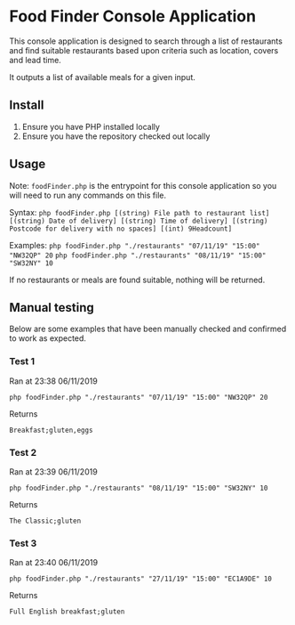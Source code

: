 # Food Finder Console Application
This console application is designed to search through a list of restaurants and find suitable restaurants based upon criteria such as location, covers and lead time.

It outputs a list of available meals for a given input.

## Install
1. Ensure you have PHP installed locally
2. Ensure you have the repository checked out locally

## Usage
Note: `foodFinder.php` is the entrypoint for this console application so you will need to run any commands on this file.

Syntax:
`php foodFinder.php [(string) File path to restaurant list] [(string) Date of delivery] [(string) Time of delivery] [(string) Postcode for delivery with no spaces] [(int) 9Headcount]`

Examples:
`php foodFinder.php "./restaurants" "07/11/19" "15:00" "NW32QP" 20`
`php foodFinder.php "./restaurants" "08/11/19" "15:00" "SW32NY" 10`

If no restaurants or meals are found suitable, nothing will be returned.

## Manual testing
Below are some examples that have been manually checked and confirmed to work as expected.

### Test 1
Ran at 23:38 06/11/2019

`php foodFinder.php "./restaurants" "07/11/19" "15:00" "NW32QP" 20`

Returns

`Breakfast;gluten,eggs`

### Test 2
Ran at 23:39 06/11/2019

`php foodFinder.php "./restaurants" "08/11/19" "15:00" "SW32NY" 10`

Returns

`The Classic;gluten`

### Test 3
Ran at 23:40 06/11/2019

`php foodFinder.php "./restaurants" "27/11/19" "15:00" "EC1A9DE" 10`

Returns

`Full English breakfast;gluten`